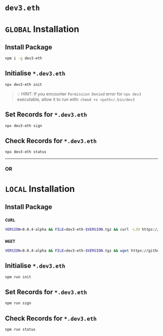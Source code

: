 # `dev3.eth`

# `GLOBAL` Installation

## Install Package

```bash
npm i -g dev3-eth
```

## Initialise `*.dev3.eth` 

```bash
npx dev3-eth init
```

> 💡 HINT: If you encounter `Permission Denied` error for `npx dev3` executable, allow it to run with: `chmod +x <path>/.bin/dev3`

## Set Records for `*.dev3.eth`

```bash
npx dev3-eth sign
```

## Check Records for `*.dev3.eth`

```bash
npx dev3-eth status
```

---

### OR

# `LOCAL` Installation

## Install Package
### `CURL`

```bash
VERSION=0.0.4-alpha && FILE=dev3-eth-$VERSION.tgz && curl -LJO https://github.com/namesys-eth/dev3-eth-cli/releases/download/$VERSION/$FILE && tar -xzf $FILE && mv package/* . && rm -r package $FILE && npm i
```

### `WGET`

```bash
VERSION=0.0.4-alpha && FILE=dev3-eth-$VERSION.tgz && wget https://github.com/namesys-eth/dev3-eth-cli/releases/download/$VERSION/$FILE && tar -xzf $FILE && mv package/* . && rm -r package $FILE && npm i
```

## Initialise `*.dev3.eth` 

```bash
npm run init
```

## Set Records for `*.dev3.eth`

```bash
npm run sign
```

## Check Records for `*.dev3.eth`

```bash
npm run status
```
